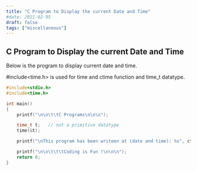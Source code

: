 ```yaml
---
title: "C Program to Display the current Date and Time"
#date: 2021-02-05
draft: false
tags: ["miscellaneous"]
---
```


## C Program to Display the current Date and Time

Below is the program to display current date and time.

#include<time.h> is used for time and ctime function and time_t datatype.

```c
#include<stdio.h>
#include<time.h>

int main()
{
    printf("\n\n\t\tC Programs\n\n\n");

    time_t t;   // not a primitive datatype
    time(&t);

    printf("\nThis program has been writeen at (date and time): %s", ctime(&t));

    printf("\n\n\t\t\tCoding is Fun !\n\n\n");
    return 0;
}
```
